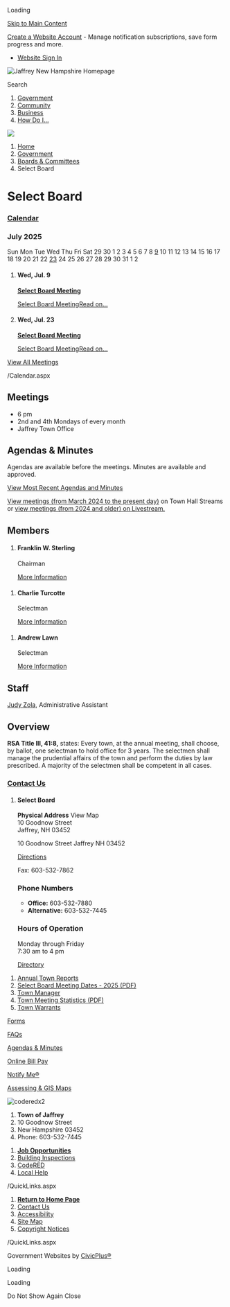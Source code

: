 Loading

[Skip to Main Content](https://www.townofjaffrey.com/558/Select-Board/)

[Create a Website Account](https://www.townofjaffrey.com/MyAccount/ProfileCreate) - Manage notification subscriptions, save form progress and more.   

- [Website Sign In](https://www.townofjaffrey.com/MyAccount)

![Jaffrey New Hampshire Homepage](https://www.townofjaffrey.com/ImageRepository/Document?documentID=649)

Search

1. [Government](https://www.townofjaffrey.com/27/Government)
2. [Community](https://www.townofjaffrey.com/31/Community)
3. [Business](https://www.townofjaffrey.com/35/Business)
4. [How Do I...](https://www.townofjaffrey.com/9/How-Do-I)

<!--THE END-->

![](https://www.townofjaffrey.com/ImageRepository/Document?documentID=125)

1. [Home](https://www.townofjaffrey.com)
2. [Government](https://www.townofjaffrey.com/27/Government)
3. [Boards &amp; Committees](https://www.townofjaffrey.com/507/Boards-Committees)
4. Select Board

# Select Board

### [Calendar](https://www.townofjaffrey.com/calendar.aspx?CID=24)

### July 2025

Sun Mon Tue Wed Thu Fri Sat 29 30 1 2 3 4 5 6 7 8 [9](https://www.townofjaffrey.com/calendar.aspx?view=list&year=2025&month=7&day=9&CID=24) 10 11 12 13 14 15 16 17 18 19 20 21 22 [23](https://www.townofjaffrey.com/calendar.aspx?view=list&year=2025&month=7&day=23&CID=24) 24 25 26 27 28 29 30 31 1 2

1. #### Wed, Jul. 9
   
   [**Select Board Meeting**](https://www.townofjaffrey.com/Calendar.aspx?EID=277)
   
   [Select Board MeetingRead on...](https://www.townofjaffrey.com/Calendar.aspx?EID=277)
2. #### Wed, Jul. 23
   
   [**Select Board Meeting**](https://www.townofjaffrey.com/Calendar.aspx?EID=293)
   
   [Select Board MeetingRead on...](https://www.townofjaffrey.com/Calendar.aspx?EID=293)

[View All Meetings](https://www.townofjaffrey.com/calendar.aspx?CID=24)

/Calendar.aspx

## Meetings

- 6 pm
- 2nd and 4th Mondays of every month
- Jaffrey Town Office

## Agendas &amp; Minutes

Agendas are available before the meetings. Minutes are available and approved.

[View Most Recent Agendas and Minutes](https://www.townofjaffrey.com/AgendaCenter/Select-Board-9)

[View meetings (from March 2024 to the present day)](https://townhallstreams.com/towns/jaffrey_nh) on Town Hall Streams or [view meetings (from 2024 and older) on Livestream.](https://livestream.com/accounts/24838427)

## Members

1. #### Franklin W. Sterling
   
   Chairman
   
   [More Information](https://www.townofjaffrey.com/directory.aspx?eid=81)

<!--THE END-->

1. #### Charlie Turcotte
   
   Selectman
   
   [More Information](https://www.townofjaffrey.com/directory.aspx?eid=82)

<!--THE END-->

1. #### Andrew Lawn
   
   Selectman
   
   [More Information](https://www.townofjaffrey.com/directory.aspx?eid=83)

## Staff

[Judy Zola](https://www.townofjaffrey.com/directory.aspx?EID=80), Administrative Assistant

## Overview

**RSA Title III, 41:8,** states: Every town, at the annual meeting, shall choose, by ballot, one selectman to hold office for 3 years. The selectmen shall manage the prudential affairs of the town and perform the duties by law prescribed. A majority of the selectmen shall be competent in all cases.

### [Contact Us](https://www.townofjaffrey.com/Directory.aspx)

1. #### Select Board
   
   **Physical Address** View Map  
   10 Goodnow Street  
   Jaffrey, NH 03452
   
   10 Goodnow Street Jaffrey NH 03452
   
   [Directions](https://www.google.com/maps/place/10+Goodnow+Street++Jaffrey+NH+03452 "Open location on Google Maps")
   
   Fax: 603-532-7862
   
   ### Phone Numbers
   
   - **Office:** 603-532-7880
   - **Alternative:** 603-532-7445
   
   ### Hours of Operation
   
   Monday through Friday  
   7:30 am to 4 pm
   
   [Directory](https://www.townofjaffrey.com/directory.aspx?did=37)

<!--THE END-->

1. [Annual Town Reports](https://www.townofjaffrey.com/Archive.aspx?AMID=49)
2. [Select Board Meeting Dates - 2025 (PDF)](https://www.townofjaffrey.com/DocumentCenter/View/730/Select-Board-Meeting-Dates---2025-PDF)
3. [Town Manager](https://www.townofjaffrey.com/437)
4. [Town Meeting Statistics (PDF)](https://www.townofjaffrey.com/DocumentCenter/View/731/Town-Meeting-Statistics-PDF)
5. [Town Warrants](https://www.townofjaffrey.com/447)

[Forms](https://www.townofjaffrey.com/DocumentCenter)

[FAQs](https://www.townofjaffrey.com/faq.aspx)

[Agendas &amp; Minutes](https://www.townofjaffrey.com/AgendaCenter)

[Online Bill Pay](https://nh-jaffrey.civicplus.com/431/Tax-Collector)

[Notify Me®](https://www.townofjaffrey.com/list.aspx)

[Assessing &amp; GIS Maps](https://hosting.tighebond.com/jaffreynh_public)

![coderedx2](https://www.townofjaffrey.com/ImageRepository/Document?documentID=873 "coderedx2")

1. **Town of Jaffrey**
2. 10 Goodnow Street
3. New Hampshire 03452
4. Phone: 603-532-7445

<!--THE END-->

1. [**Job Opportunities**](https://www.townofjaffrey.com/Jobs.aspx)
2. [Building Inspections](https://www.townofjaffrey.com/198/Building-Inspector)
3. [CodeRED](https://public.coderedweb.com/cne/en-US/34D531CB2ADF)
4. [Local Help](https://www.townofjaffrey.com/504/Local-Help)

/QuickLinks.aspx

1. [**Return to Home Page**](https://www.townofjaffrey.com)
2. [Contact Us](https://www.townofjaffrey.com/directory.aspx)
3. [Accessibility](https://www.townofjaffrey.com/site/accessibility)
4. [Site Map](https://www.townofjaffrey.com/sitemap)
5. [Copyright Notices](https://www.townofjaffrey.com/copyright)

/QuickLinks.aspx

Government Websites by [CivicPlus®](https://connect.civicplus.com/referral)

Loading

Loading

Do Not Show Again Close